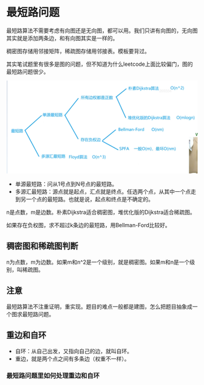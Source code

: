 # 最短路问题

最短路算法不需要考虑有向图还是无向图，都可以用。我们只讲有向图的，无向图其实就是添加两条边，和有向图其实是一样的。

稠密图存储用邻接矩阵，稀疏图存储用邻接表。模板要背过。

其实笔试题里有很多是图的问题，但不知道为什么leetcode上面比较偏门，图的最短路问题很少。

![](imgs/1.png)

- 单源最短路：问从1号点到N号点的最短路。
- 多源汇最短路：源点就是起点，汇点就是终点。任选两个点，从其中一个点走到另一个点的最短路。也就是说，起点和终点是不确定的。

n是点数，m是边数。朴素Dijkstra适合稠密图，堆优化版的Dijkstra适合稀疏图。

如果存在负权图，求不超过k条边的最短路，用Bellman-Ford比较好。

## 稠密图和稀疏图判断

n为点数，m为边数。如果m和n^2是一个级别，就是稠密图。如果m和n是一个级别，叫稀疏图。

## 注意

最短路算法不注重证明，重实现。题目的难点一般都是建图，怎么把题目抽象成一个图求最短路问题。

## 重边和自环

- 自环：从自己出发，又指向自己的边，就叫自环。
- 重边，就是两个点之间有多条边（权重不一样）。

### 最短路问题里如何处理重边和自环
